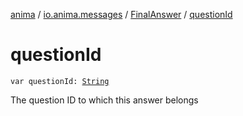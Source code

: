 [anima](../../index.md) / [io.anima.messages](../index.md) / [FinalAnswer](index.md) / [questionId](./question-id.md)

# questionId

`var questionId: `[`String`](https://kotlinlang.org/api/latest/jvm/stdlib/kotlin/-string/index.html)

The question ID to which this answer belongs

